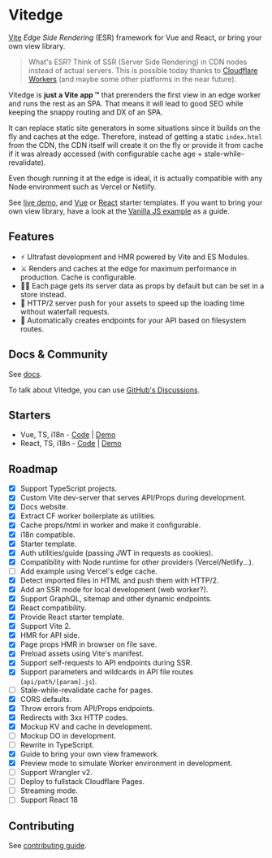 # Vitedge

[Vite](https://github.com/vitejs/vite) _Edge Side Rendering_ (ESR) framework for Vue and React, or bring your own view library.

> What's ESR? Think of SSR (Server Side Rendering) in CDN nodes instead of actual servers. This is possible today thanks to [Cloudflare Workers](https://workers.cloudflare.com/) (and maybe some other platforms in the near future).

Vitedge is **just a Vite app ™** that prerenders the first view in an edge worker and runs the rest as an SPA. That means it will lead to good SEO while keeping the snappy routing and DX of an SPA.

It can replace static site generators in some situations since it builds on the fly and caches at the edge. Therefore, instead of getting a static `index.html` from the CDN, the CDN itself will create it on the fly or provide it from cache if it was already accessed (with configurable cache age + stale-while-revalidate).

Even though running it at the edge is ideal, it is actually compatible with any Node environment such as Vercel or Netlify.

See [live demo](https://vitessedge.zable.workers.dev/), and [Vue](https://github.com/frandiox/vitessedge-template) or [React](https://github.com/frandiox/reactesse-edge-template) starter templates. If you want to bring your own view library, have a look at the [Vanilla JS example](./examples/vanilla) as a guide.

## Features

- ⚡ Ultrafast development and HMR powered by Vite and ES Modules.
- ⚔️ Renders and caches at the edge for maximum performance in production. Cache is configurable.
- 💁‍♂️ Each page gets its server data as props by default but can be set in a store instead.
- 🔽 HTTP/2 server push for your assets to speed up the loading time without waterfall requests.
- 🧱 Automatically creates endpoints for your API based on filesystem routes.

## Docs & Community

See [docs](https://vitedge.js.org).

To talk about Vitedge, you can use [GitHub's Discussions](https://github.com/frandiox/vitedge/discussions).

## Starters

- Vue, TS, i18n - [Code](https://github.com/frandiox/vitessedge-template) | [Demo](https://vitessedge.zable.workers.dev/)
- React, TS, i18n - [Code](https://github.com/frandiox/reactesse-edge-template) | [Demo](https://reactesse.zable.workers.dev/)

## Roadmap

- [x] Support TypeScript projects.
- [x] Custom Vite dev-server that serves API/Props during development.
- [x] Docs website.
- [x] Extract CF worker boilerplate as utilities.
- [x] Cache props/html in worker and make it configurable.
- [x] i18n compatible.
- [x] Starter template.
- [x] Auth utilities/guide (passing JWT in requests as cookies).
- [x] Compatibility with Node runtime for other providers (Vercel/Netlify...).
- [ ] Add example using Vercel's edge cache.
- [x] Detect imported files in HTML and push them with HTTP/2.
- [x] Add an SSR mode for local development (web worker?).
- [x] Support GraphQL, sitemap and other dynamic endpoints.
- [x] React compatibility.
- [x] Provide React starter template.
- [x] Support Vite 2.
- [x] HMR for API side.
- [x] Page props HMR in browser on file save.
- [x] Preload assets using Vite's manifest.
- [x] Support self-requests to API endpoints during SSR.
- [x] Support parameters and wildcards in API file routes (`api/path/[param].js`).
- [ ] Stale-while-revalidate cache for pages.
- [x] CORS defaults.
- [x] Throw errors from API/Props endpoints.
- [x] Redirects with 3xx HTTP codes.
- [x] Mockup KV and cache in development.
- [ ] Mockup DO in development.
- [ ] Rewrite in TypeScript.
- [x] Guide to bring your own view framework.
- [x] Preview mode to simulate Worker environment in development.
- [ ] Support Wrangler v2.
- [ ] Deploy to fullstack Cloudflare Pages.
- [ ] Streaming mode.
- [ ] Support React 18

## Contributing

See [contributing guide](./.github/contributing.md).
